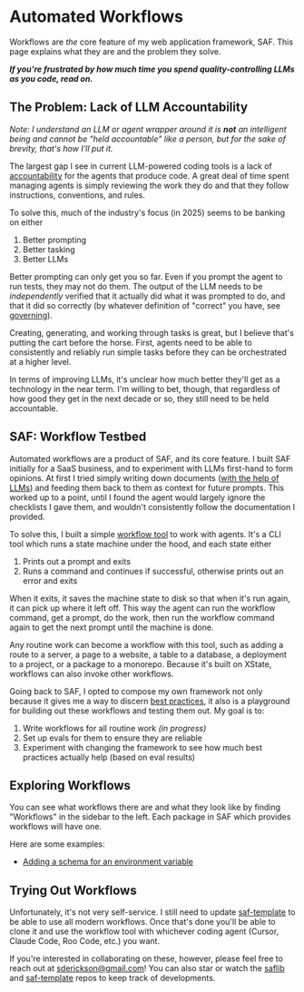 # Automated Workflows

Workflows are _the_ core feature of my web application framework, SAF. This page explains what they are and the problem they solve.

**_If you're frustrated by how much time you spend quality-controlling LLMs as you code, read on._**

## The Problem: Lack of LLM Accountability

_Note: I understand an LLM or agent wrapper around it is **not** an intelligent being and cannot be "held accountable" like a person, but for the sake of brevity, that's how I'll put it._

The largest gap I see in current LLM-powered coding tools is a lack of [accountability](https://scotterickson.info/blog/2025-05-24-Accountability-and-Gaslighting) for the agents that produce code. A great deal of time spent managing agents is simply reviewing the work they do and that they follow instructions, conventions, and rules.

To solve this, much of the industry's focus (in 2025) seems to be banking on either

1. Better prompting
2. Better tasking
3. Better LLMs

Better prompting can only get you so far. Even if you prompt the agent to run tests, they may not do them. The output of the LLM needs to be _independently_ verified that it actually did what it was prompted to do, and that it did so correctly (by whatever definition of "correct" you have, see [governing](https://scotterickson.info/blog/2025-06-14-governing-products)).

Creating, generating, and working through tasks is great, but I believe that's putting the cart before the horse. First, agents need to be able to consistently and reliably run simple tasks before they can be orchestrated at a higher level.

In terms of improving LLMs, it's unclear how much better they'll get as a technology in the near term. I'm willing to bet, though, that regardless of how good they get in the next decade or so, they still need to be held accountable.

## SAF: Workflow Testbed

Automated workflows are a product of SAF, and its core feature. I built SAF initially for a SaaS business, and to experiment with LLMs first-hand to form opinions. At first I tried simply writing down documents ([with the help of LLMs](https://scotterickson.info/blog/2025-03-27-doc-driven-ai)) and feeding them back to them as context for future prompts. This worked up to a point, until I found the agent would largely ignore the checklists I gave them, and wouldn't consistently follow the documentation I provided.

To solve this, I built a simple [workflow tool](https://scotterickson.info/blog/2025-05-10-workflow-first-iteration) to work with agents. It's a CLI tool which runs a state machine under the hood, and each state either

1. Prints out a prompt and exits
2. Runs a command and continues if successful, otherwise prints out an error and exits

When it exits, it saves the machine state to disk so that when it's run again, it can pick up where it left off. This way the agent can run the workflow command, get a prompt, do the work, then run the workflow command again to get the next prompt until the machine is done.

Any routine work can become a workflow with this tool, such as adding a route to a server, a page to a website, a table to a database, a deployment to a project, or a package to a monorepo. Because it's built on XState, workflows can also invoke other workflows.

Going back to SAF, I opted to compose my own framework not only because it gives me a way to discern [best practices](./best-practices.md), it also is a playground for building out these workflows and testing them out. My goal is to:

1. Write workflows for all routine work _(in progress)_
2. Set up evals for them to ensure they are reliable
3. Experiment with changing the framework to see how much best practices actually help (based on eval results)

## Exploring Workflows

You can see what workflows there are and what they look like by finding "Workflows" in the sidebar to the left. Each package in SAF which provides workflows will have one.

Here are some examples:

- [Adding a schema for an environment variable](./env/docs/workflows/add-env-var.md)

## Trying Out Workflows

Unfortunately, it's not very self-service. I still need to update [saf-template](https://github.com/sderickson/saf-template) to be able to use all modern workflows. Once that's done you'll be able to clone it and use the workflow tool with whichever coding agent (Cursor, Claude Code, Roo Code, etc.) you want.

If you're interested in collaborating on these, however, please feel free to reach out at [sderickson@gmail.com](mailto:sderickson@gmail.com)! You can also star or watch the [saflib](https://github.com/sderickson/saflib) and [saf-template](https://github.com/sderickson/saf-template) repos to keep track of developments.
